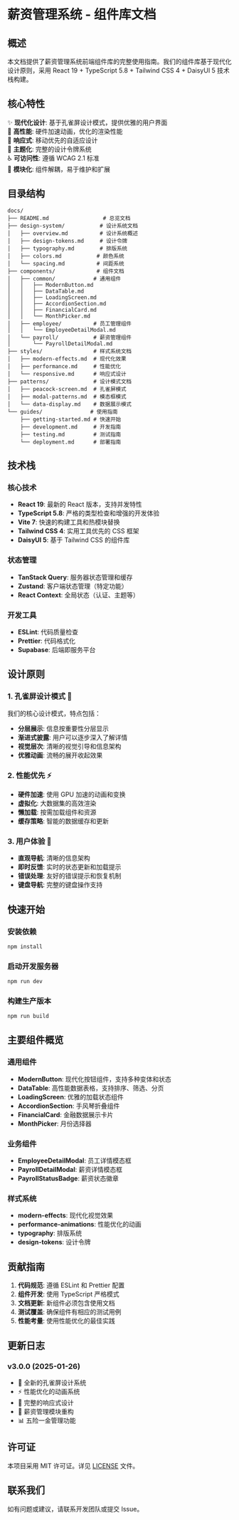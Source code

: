 # 薪资管理系统 - 组件库文档

## 概述

本文档提供了薪资管理系统前端组件库的完整使用指南。我们的组件库基于现代化设计原则，采用 React 19 + TypeScript 5.8 + Tailwind CSS 4 + DaisyUI 5 技术栈构建。

## 核心特性

✨ **现代化设计**: 基于孔雀屏设计模式，提供优雅的用户界面  
🚀 **高性能**: 硬件加速动画，优化的渲染性能  
📱 **响应式**: 移动优先的自适应设计  
🎨 **主题化**: 完整的设计令牌系统  
♿ **可访问性**: 遵循 WCAG 2.1 标准  
🧩 **模块化**: 组件解耦，易于维护和扩展  

## 目录结构

```
docs/
├── README.md                 # 总览文档
├── design-system/           # 设计系统文档
│   ├── overview.md          # 设计系统概述
│   ├── design-tokens.md     # 设计令牌
│   ├── typography.md        # 排版系统
│   ├── colors.md           # 颜色系统
│   └── spacing.md          # 间距系统
├── components/             # 组件文档
│   ├── common/            # 通用组件
│   │   ├── ModernButton.md
│   │   ├── DataTable.md
│   │   ├── LoadingScreen.md
│   │   ├── AccordionSection.md
│   │   ├── FinancialCard.md
│   │   └── MonthPicker.md
│   ├── employee/          # 员工管理组件
│   │   └── EmployeeDetailModal.md
│   └── payroll/           # 薪资管理组件
│       └── PayrollDetailModal.md
├── styles/                # 样式系统文档
│   ├── modern-effects.md  # 现代化效果
│   ├── performance.md     # 性能优化
│   └── responsive.md      # 响应式设计
├── patterns/              # 设计模式文档
│   ├── peacock-screen.md  # 孔雀屏模式
│   ├── modal-patterns.md  # 模态框模式
│   └── data-display.md    # 数据展示模式
└── guides/               # 使用指南
    ├── getting-started.md # 快速开始
    ├── development.md     # 开发指南
    ├── testing.md         # 测试指南
    └── deployment.md      # 部署指南
```

## 技术栈

### 核心技术
- **React 19**: 最新的 React 版本，支持并发特性
- **TypeScript 5.8**: 严格的类型检查和增强的开发体验
- **Vite 7**: 快速的构建工具和热模块替换
- **Tailwind CSS 4**: 实用工具优先的 CSS 框架
- **DaisyUI 5**: 基于 Tailwind CSS 的组件库

### 状态管理
- **TanStack Query**: 服务器状态管理和缓存
- **Zustand**: 客户端状态管理（特定功能）
- **React Context**: 全局状态（认证、主题等）

### 开发工具
- **ESLint**: 代码质量检查
- **Prettier**: 代码格式化
- **Supabase**: 后端即服务平台

## 设计原则

### 1. 孔雀屏设计模式 🦚
我们的核心设计模式，特点包括：
- **分层展示**: 信息按重要性分层显示
- **渐进式披露**: 用户可以逐步深入了解详情
- **视觉层次**: 清晰的视觉引导和信息架构
- **优雅动画**: 流畅的展开收起效果

### 2. 性能优先 ⚡
- **硬件加速**: 使用 GPU 加速的动画和变换
- **虚拟化**: 大数据集的高效渲染
- **懒加载**: 按需加载组件和资源
- **缓存策略**: 智能的数据缓存和更新

### 3. 用户体验 🎯
- **直观导航**: 清晰的信息架构
- **即时反馈**: 实时的状态更新和加载提示
- **错误处理**: 友好的错误提示和恢复机制
- **键盘导航**: 完整的键盘操作支持

## 快速开始

### 安装依赖
```bash
npm install
```

### 启动开发服务器
```bash
npm run dev
```

### 构建生产版本
```bash
npm run build
```

## 主要组件概览

### 通用组件
- **ModernButton**: 现代化按钮组件，支持多种变体和状态
- **DataTable**: 高性能数据表格，支持排序、筛选、分页
- **LoadingScreen**: 优雅的加载状态组件
- **AccordionSection**: 手风琴折叠组件
- **FinancialCard**: 金融数据展示卡片
- **MonthPicker**: 月份选择器

### 业务组件
- **EmployeeDetailModal**: 员工详情模态框
- **PayrollDetailModal**: 薪资详情模态框
- **PayrollStatusBadge**: 薪资状态徽章

### 样式系统
- **modern-effects**: 现代化视觉效果
- **performance-animations**: 性能优化的动画
- **typography**: 排版系统
- **design-tokens**: 设计令牌

## 贡献指南

1. **代码规范**: 遵循 ESLint 和 Prettier 配置
2. **组件开发**: 使用 TypeScript 严格模式
3. **文档更新**: 新组件必须包含使用文档
4. **测试覆盖**: 确保组件有相应的测试用例
5. **性能考量**: 使用性能优化的最佳实践

## 更新日志

### v3.0.0 (2025-01-26)
- 🎉 全新的孔雀屏设计系统
- ⚡ 性能优化的动画系统
- 📱 完整的响应式设计
- 🔧 薪资管理模块重构
- 📊 五险一金管理功能

## 许可证

本项目采用 MIT 许可证。详见 [LICENSE](../LICENSE) 文件。

## 联系我们

如有问题或建议，请联系开发团队或提交 Issue。